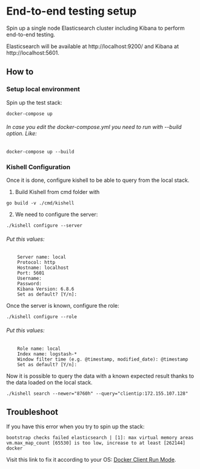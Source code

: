 # End-to-end testing setup

Spin up a single node Elasticsearch cluster including Kibana to perform end-to-end testing.

Elasticsearch will be available at http://localhost:9200/ and Kibana at http://localhost:5601.

## How to

### Setup local environment
Spin up the test stack:

```
docker-compose up
```

###### In case you edit the docker-compose.yml you need to run with --build option. Like: 

```
docker-compose up --build
```

### Kishell Configuration
Once it is done, configure kishell to be able to query from the local stack.

1. Build Kishell from cmd folder with 

```
go build -v ./cmd/kishell
```

2. We need to configure the server:

```
./kishell configure --server
```

###### Put this values: 

```
	Server name: local
    Protocol: http
    Hostname: localhost
    Port: 5601
    Username: 
    Password: 
    Kibana Version: 6.8.6
    Set as default? [Y/n]: 
```

Once the server is known, configure the role:

```
./kishell configure --role
```

###### Put this values: 

```
    Role name: local
    Index name: logstash-*
    Window filter time (e.g. @timestamp, modified_date): @timestamp
    Set as default? [Y/n]: 
```

Now it is possible to query the data with a known expected result thanks to the data loaded on the local stack.

```
./kishell search --newer="8760h" --query="clientip:172.155.107.128"
```

## Troubleshoot

If you have this error when you try to spin up the stack:

```
bootstrap checks failed elasticsearch | [1]: max virtual memory areas vm.max_map_count [65530] is too low, increase to at least [262144] docker
```

Visit this link to fix it according to your OS: [Docker Client Run Mode](https://www.elastic.co/guide/en/elasticsearch/reference/current/docker.html#docker-cli-run-prod-mode).
